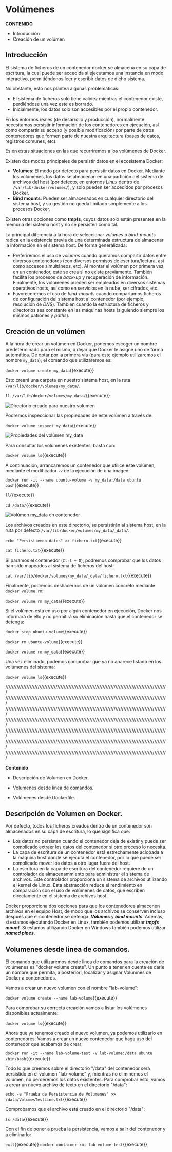 
# Volúmenes

**CONTENIDO**

- Introducción
- Creación de un volúmen


## Introducción

El sistema de ficheros de un contenedor docker se almacena en su capa de escritura, la cual puede ser accedida si ejecutamos una instancia en modo interactivo, permitiéndonos leer y escribir datos de dicho sistema.

No obstante, esto nos plantea algunas problemáticas:

- El sistema de ficheros solo tiene validez mientras el contenedor existe, perdiéndose una vez este es borrado.
- Inicialmente, los datos solo son accesibles por el propio contenedor.

En los entornos reales (de desarrollo y producción), normalmente necesitamos persistir información de los contenedores en ejecución, así como compartir su acceso (y posible modificación) por parte de otros contenedores que formen parte de nuestra arquitectura (bases de datos, registros comunes, etc).

Es en estas situaciones en las que recurriremos a los volúmenes de Docker.

Existen dos modos principales de persistir datos en el ecosistema Docker:

- **Volumes**: El modo por defecto para persistir datos en Docker. Mediante los volúmenes, los datos se almacenan en una partición del sistema de archivos del host (por defecto, en entornos *Linux* dentro de `/var/lib/docker/volumes/`), y solo pueden ser accedidos por procesos Docker.
- **Bind mounts**: Pueden ser almacenados en cualquier directorio del sistema host, y su gestión no queda limitado simplemente a los procesos Docker.

Existen otras opciones como **tmpfs**, cuyos datos solo están presentes en la memoria del sistema host y no se persisten como tal.

La principal diferencia a la hora de seleccionar *volumes* o *bind-mounts* radica en la existencia previa de una determinada estructura de almacenar la información en el sistema host. De forma generalizada:

- Preferiremos el uso de *volumes* cuando queramos compartir datos entre diversos contenedores (con diversos permisos de escritura/lectura, así como accesos simultáneos, etc). Al montar el volúmen por primera vez en un contenedor, este se crea si no existe previamente. También facilita los procesos de *back-up* y recuperación de información. Finalmente, los volúmenes pueden ser empleados en diversos sistemas operativos hosts, así como en servicios en la nube, ser cifrados, etc.
- Favoreceremos el uso de *bind-mounts* cuando compartamos ficheros de configuración del sistema host al contenedor (por ejemplo, resolución de *DNS*). También cuando la estructura de ficheros y directorios sea constante en las máquinas hosts (siguiendo siempre los mismos patrones y *paths*).


## Creación de un volúmen

A la hora de crear un volúmen en Docker, podemos escoger un nombre predeterminado para el mismo, o dejar que Docker le asigne uno de forma automática. De optar por la primera vía (para este ejemplo utilizaremos el nombre `my_data`), el comando que utilizaremos es:

`docker volume create my_data`{{execute}}

Esto creará una carpeta en nuestro sistema host, en la ruta `/var/lib/docker/volumes/my_data/`.

`ll /var/lib/docker/volumes/my_data/`{{execute}}

![Directorio creado para nuestro volumen](./assets/ll_docker_volume.png)

Podremos inspeccionar las propiedades de este volúmen a través de:

`docker volume inspect my_data`{{execute}}

![Propiedades del volúmen *my_data*](./assets/docker_volume_inspect.png)

Para consultar los volúmenes existentes, basta con:

`docker volume ls`{{execute}}

A continuación, arrancaremos un contenedor que utilice este volúmen, mediante el modificador `-v` de la ejecución de una imagen:

`docker run -it --name ubuntu-volume -v my_data:/data ubuntu bash`{{execute}}

`ll`{{execute}}

`cd /data/`{{execute}}

![Volúmen *my_data* en contenedor](./assets/docker_volume_run.png)

Los archivos creados en este directorio, se persistirán al sistema host, en la ruta por defecto `/var/lib/docker/volumes/my_data/_data/`:

`echo "Persistiendo datos" >> fichero.txt`{{execute}}

`cat fichero.txt`{{execute}}

Si paramos el contenedor (`Ctrl + D`), podremos comprobar que los datos han sido mapeados al sistema de ficheros del host:

`cat /var/lib/docker/volumes/my_data/_data/fichero.txt`{{execute}}

Finalmente, podremos deshacernos de un volúmen concreto mediante `docker volume rm`:

`docker volume rm my_data`{{execute}}

Si el volúmen está en uso por algún contenedor en ejecución, Docker nos informará de ello y no permitirá su eliminación hasta que el contenedor se detenga:

`docker stop ubuntu-volume`{{execute}}

`docker rm ubuntu-volume`{{execute}}

`docker volume rm my_data`{{execute}}

Una vez eliminado, podemos comprobar que ya no aparece listado en los volúmenes del sistema:

`docker volume ls`{{execute}}





////////////////////////////////////////////////////////////////////////////////////////////////////
////////////////////////////////////////////////////////////////////////////////////////////////////
////////////////////////////////////////////////////////////////////////////////////////////////////
////////////////////////////////////////////////////////////////////////////////////////////////////
////////////////////////////////////////////////////////////////////////////////////////////////////
////////////////////////////////////////////////////////////////////////////////////////////////////
////////////////////////////////////////////////////////////////////////////////////////////////////





**Contenido**

- Descripción de Volumen en Docker.

- Volumenes desde linea de comandos.

- Volúmenes desde Dockerfile.

## Descripción de Volumen en Docker.
Por defecto, todos los ficheros creados dentro de un contenedor son almacenados en su capa de escritura, lo que significa que:

* Los datos no persisten cuando el contenedor deja de existir y puede ser complicado extraer los datos del contenedor si otro proceso lo necesita.
* La capa de escritura de un contenedor está estrechamente aclopada a la máquina host donde se ejecuta el contenedor, por lo que puede ser complicado mover los datos a otro lugar fuera del host.
* La escritura en la capa de escritura del contenedor requiere de un controlador de almacenammiento para administrar el sistema de archivos. Este controlador proporciona un sistema de archivos utilizando el kernel de Linux. Esta abstracción reduce el rendimiento en comparación con el uso de volúmenes de datos, que escriben directamente en el sistema de archivos host.

Docker proporciona dos opciones para que los contenedores almacenen archivos en el equipo Host, de modo que los archivos se conserven incluso después que el contenedor se detenga: **_Volumes_** y **_bind mounts_**. Además, si estamos ejecutando Docker en Linux, también podemos utilizar **_tmpfs mount_**. Si estamos utilizando Docker en Windows también podemos utilizar **_named pipes_**.

## Volumenes desde linea de comandos.
El comando que utilizaremos desde linea de comandos para la creación de volúmenes es "docker volume create". Un punto a tener en cuenta es darle un nombre que permita, a posteriori, localizar y asignar Volúmnes de Docker a contenedores.

Vamos a crear un nuevo volumen con el nombre "lab-volume":

`docker volume create --name lab-volume`{{execute}}

Para comprobar su correcta creación vamos a listar los volúmenes disponibles actualmente:

`docker volume ls`{{execute}}

Ahora que ya tenemos creado el nuevo volumen, ya podemos utilizarlo en contenedores. Vamos a crear un nuevo contenedor que haga uso del contenedor que acabamos de crear:

`docker run -it --name lab-volume-test -v lab-volume:/data ubuntu /bin/bash`{{execute}}

Todo lo que creemos sobre el directorio "/data" del contenedor será persistido en el volumen "lab-volume" y, mientras no eliminemos el volumen, no perderemos los datos existentes. Para comprobar esto, vamos a crear un nuevo archivo de texto en el directorio "/data":

`echo -e "Prueba de Persistencia de Volumenes" >> /data/VolumesTestLine.txt`{{execute}}

Comprobamos que el archivo está creado en el directorio "/data":

`ls /data`{{execute}}

Con el fin de poner a prueba la persistencia, vamos a salir del contenedor y a eliminarlo:

`exit`{{execute}}
`docker container rmi lab-volume-test`{{execute}}
